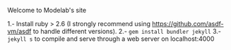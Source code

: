 Welcome to Modelab's site

1.- Install ruby > 2.6 (I strongly recommend using https://github.com/asdf-vm/asdf to handle different versions).
2.- `gem install bundler jekyll`
3.- `jekyll s` to compile and serve through a web server on localhost:4000


